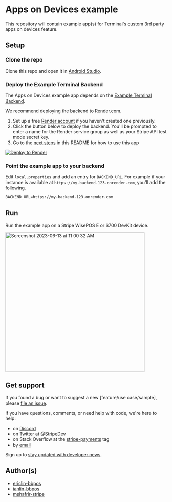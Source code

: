 # Apps on Devices example

This repository will contain example app(s) for Terminal's custom 3rd party apps on devices feature.

## Setup

### Clone the repo

Clone this repo and open it in [Android Studio](https://developer.android.com/studio).

### Deploy the Example Terminal Backend
The Apps on Devices example app depends on the [Example Terminal Backend](https://github.com/stripe/example-terminal-backend).

We recommend deploying the backend to Render.com.

1. Set up a free [Render account](https://dashboard.render.com/register) if you haven't created one previously.
2. Click the button below to deploy the backend. You'll be prompted to enter a name for the Render service group as well as your Stripe API test mode secret key.
3. Go to the [next steps](#next-steps) in this README for how to use this app

[![Deploy to Render](https://render.com/images/deploy-to-render-button.svg)](https://render.com/deploy?repo=https://github.com/stripe/example-terminal-backend/)

### Point the example app to your backend

Edit `local.properties` and add an entry for `BACKEND_URL`. For example if your instance is available at `https://my-backend-123.onrender.com`, you'll add the following.

```
BACKEND_URL=https://my-backend-123.onrender.com
```

## Run

Run the example app on a Stripe WisePOS E or S700 DevKit device.

<img width="435" alt="Screenshot 2023-06-13 at 11 00 32 AM" src="https://github.com/stripe/terminal-apps-on-devices-example/assets/45020849/9c0472f4-2355-4094-a2fd-ce3498409d07">

## Get support
If you found a bug or want to suggest a new [feature/use case/sample], please [file an issue](../../issues).

If you have questions, comments, or need help with code, we're here to help:
- on [Discord](https://stripe.com/go/developer-chat)
- on Twitter at [@StripeDev](https://twitter.com/StripeDev)
- on Stack Overflow at the [stripe-payments](https://stackoverflow.com/tags/stripe-payments/info) tag
- by [email](mailto:support+github@stripe.com)

Sign up to [stay updated with developer news](https://go.stripe.global/dev-digest).

## Author(s)
- [ericlin-bbpos](https://github.com/ericlin-bbpos)
- [ianlin-bbpos](https://github.com/ianlin-bbpos)
- [mshafrir-stripe](https://github.com/mshafrir-stripe)
